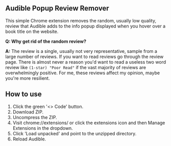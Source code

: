 ## Audible Popup Review Remover

This simple Chrome extension removes the random, usually low quality, review that Audible adds to the info popup displayed when you hover over a book title on the website.

**Q: Why get rid of the random review?**

**A:** The review is a single, usually not very representative, sample from a large number of reviews. If you want to read reviews go through the review page. There is almost never a reason you'd want to read a useless two word review like `(1-star) "Poor Read"` if the vast majority of reviews are overwhelmingly positive. For me, these reviews affect my opinion, maybe you're more resilient.

## How to use

1. Click the green '<> Code' button.
2. Download ZIP.
3. Uncompress the ZIP.
4. Visit chrome://extensions/ or click the extensions icon and then Manage Extensions in the dropdown.
5. Click 'Load unpacked' and point to the unzipped directory.
6. Reload Audible.
